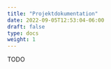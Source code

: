 ```yaml
---
title: "Projektdokumentation"
date: 2022-09-05T12:53:04-06:00
draft: false
type: docs
weight: 1
---
```


TODO